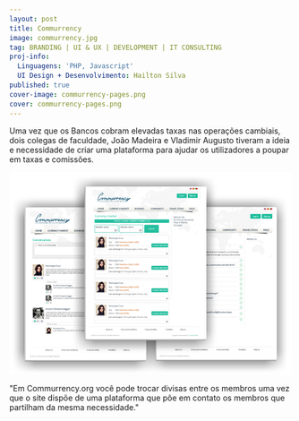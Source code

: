 ```yaml
---
layout: post
title: Commurrency
image: commurrency.jpg
tag: BRANDING | UI & UX | DEVELOPMENT | IT CONSULTING
proj-info:
  Linguagens: 'PHP, Javascript'
  UI Design + Desenvolvimento: Hailton Silva
published: true
cover-image: commurrency-pages.png
cover: commurrency-pages.png
---
```


Uma vez que os Bancos cobram elevadas taxas nas operações cambiais, dois colegas de faculdade, 
João Madeira e Vladimir Augusto tiveram a ideia e necessidade de criar uma plataforma para ajudar os 
utilizadores a poupar em taxas e comissões.

![Commurrency Pages](/images/commurrency-pages.png)

"Em Commurrency.org você pode trocar divisas entre os membros uma vez que o site dispõe de uma plataforma 
que põe em contato os membros que partilham da mesma necessidade."

